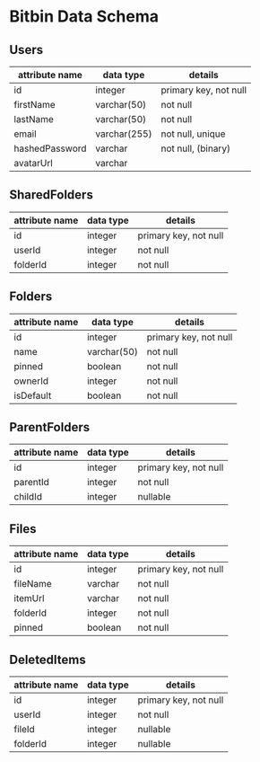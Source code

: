 # Bitbin Data Schema

## Users

| attribute name | data type    | details               |
| -------------- | ------------ | --------------------- |
| id             | integer      | primary key, not null |
| firstName      | varchar(50)  | not null              |
| lastName       | varchar(50)  | not null              |
| email          | varchar(255) | not null, unique      |
| hashedPassword | varchar      | not null, (binary)    |
| avatarUrl      | varchar      |                       |

## SharedFolders

| attribute name | data type    | details               |
| -------------- | ------------ | --------------------- |
| id             | integer      | primary key, not null |
| userId         | integer      | not null              |
| folderId       | integer      | not null              |

## Folders

| attribute name | data type    | details               |
| -------------- | ------------ | --------------------- |
| id             | integer      | primary key, not null |
| name           | varchar(50)  | not null              |
| pinned         | boolean      | not null              |
| ownerId        | integer      | not null              |
| isDefault      | boolean      | not null              |

## ParentFolders

| attribute name | data type    | details               |
| -------------- | ------------ | --------------------- |
| id             | integer      | primary key, not null |
| parentId       | integer      | not null              |
| childId        | integer      | nullable              |

## Files

| attribute name | data type    | details               |
| -------------- | ------------ | --------------------- |
| id             | integer      | primary key, not null |
| fileName       | varchar      | not null              |
| itemUrl        | varchar      | not null              |
| folderId       | integer      | not null              |
| pinned         | boolean      | not null              |

## DeletedItems

| attribute name | data type    | details               |
| -------------- | ------------ | --------------------- |
| id             | integer      | primary key, not null |
| userId         | integer      | not null              |
| fileId         | integer      | nullable              |
| folderId       | integer      | nullable              |
